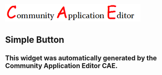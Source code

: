 ![CAE](https://github.com/CAE-Community-Application-Editor/frontendComponent-2/blob/gh-pages/img/logo.png)  

Simple Button
===================


This widget was automatically generated by the Community Application Editor CAE.  
---------------

